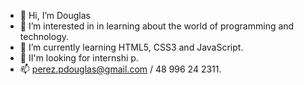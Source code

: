 - 👋 Hi, I’m Douglas
- 👀 I’m interested in in learning about the world of programming and technology.
- 🌱 I’m currently learning HTML5, CSS3 and JavaScript.
- 💞️ II'm looking for internshi p.
- 📫 perez.pdouglas@gmail.com / 48 996 24 2311.

<!---
DouglasPerez89/DouglasPerez89 is a ✨ special ✨ repository because its `README.md` (this file) appears on your GitHub profile.
You can click the Preview link to take a look at your changes.
--->
